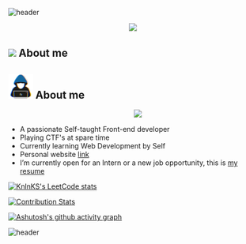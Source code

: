 ![header](https://capsule-render.vercel.app/api?type=waving&color=auto&height=300&section=header&text=Hi%20there!%20👋,%20I'm%20Daniel%20Fuentes&fontSize=45&animation=fadeIn&fontAlignY=40&desc=Computer%20Science%20Student&descAlignY=51&descAlign=72.5)

<p align="center">
  <a href="https://github.com/DenverCoder1/readme-typing-svg">
    <img src="https://readme-typing-svg.herokuapp.com?font=Time+New+Roman&color=cyan&size=25&center=true&vCenter=true&width=600&height=100&lines=Computer+Science+Student,;Front-End+Developer,;iOS+Developer">
  </a>
</p>

## <picture><img src ="https://octodex.github.com/nuxtocat/" width = 50px></picture> **About me**
## <picture><img src = "https://github.com/0xAbdulKhalid/0xAbdulKhalid/raw/main/assets/mdImages/about_me.gif" width = 50px></picture> **About me**

<picture> <img align="right" src="https://octodex.github.com/images/NUX_Octodex.gif" width = 250px></picture>



<br>

- A passionate Self-taught Front-end developer
- Playing CTF's at spare time
- Currently learning Web Development by Self
- Personal website [link](https://www.0xabdulkhalid.ml)
- I’m currently open for an Intern or a new job opportunity, this is [my resume](https://read.cv/0xabdulkhalid)

[![KnlnKS's LeetCode stats](https://leetcode-stats-six.vercel.app/?username=danfupo03)](https://github.com/danfupo03/leetcode-stats)

[![Contribution Stats](https://github-contribution-stats.vercel.app/api/?username=danfupo03)](https://github.com/danfupo03/github-contribution-stats/)

[![Ashutosh's github activity graph](https://github-readme-activity-graph.vercel.app/graph?username=danfupo03)](https://github.com/danfupo03/github-readme-activity-graph)

![header](https://capsule-render.vercel.app/api?text=capsule_render&animation=fadeIn)

<!--
**danfupo03/danfupo03** is a ✨ _special_ ✨ repository because its `README.md` (this file) appears on your GitHub profile.

Here are some ideas to get you started:

- 🔭 I’m currently working on ...
- 🌱 I’m currently learning ...
- 👯 I’m looking to collaborate on ...
- 🤔 I’m looking for help with ...
- 💬 Ask me about ...
- 📫 How to reach me: ...
- 😄 Pronouns: ...
- ⚡ Fun fact: ...
-->

